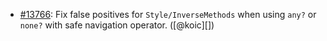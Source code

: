 * [#13766](https://github.com/rubocop/rubocop/issues/13766): Fix false positives for `Style/InverseMethods` when using `any?` or `none?` with safe navigation operator. ([@koic][])
